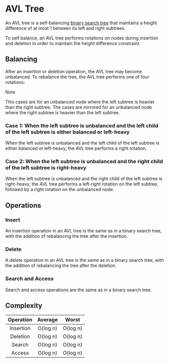 # AVL Tree

An AVL tree is a self-balancing [binary search tree](/data-structures/binary-search-tree)
that maintains a height difference of at most 1 between its left and right subtrees.

To self balance, an AVL tree performs rotations on nodes during insertion and deletion
in order to maintain the height difference constraint.

## Balancing

After an insertion or deletion operation, the AVL tree may become unbalanced. To
rebalance the tree, the AVL tree performs one of four rotations:

> [!NOTE]
> This cases are for an unbalanced node where the left subtree is heavier than
> the right subtree. The cases are mirrored for an unbalanced node where the
> right subtree is heavier than the left subtree.

### Case 1: When the left subtree is unbalanced and the left child of the left subtree is either balanced or left-heavy

When the left subtree is unbalanced and the left child of the left subtree is
either balanced or left-heavy, the AVL tree performs a right rotation.

### Case 2: When the left subtree is unbalanced and the right child of the left subtree is right-heavy

When the left subtree is unbalanced and the right child of the left subtree is
right-heavy, the AVL tree performs a left-right rotation on the left subtree,
followed by a right rotation on the unbalanced node.

## Operations

### Insert

An insertion operation in an AVL tree is the same as in a binary search tree,
with the addition of rebalancing the tree after the insertion.

### Delete

A delete operation in an AVL tree is the same as in a binary search tree,
with the addition of rebalancing the tree after the deletion.

### Search and Access

Search and access operations are the same as in a binary search tree.

## Complexity

| Operation |   Average   |   Worst   |
|:---------:|:-----------:|:---------:|
| Insertion | O(log n)    | O(log n)  |
| Deletion  | O(log n)    | O(log n)  |
| Search    | O(log n)    | O(log n)  |
| Access    | O(log n)    | O(log n)  |
